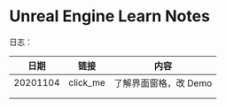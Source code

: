 # Unreal Engine Learn Notes



日志：

| 日期     | 链接     | 内容                  |
| -------- | -------- | --------------------- |
| 20201104 | click_me | 了解界面窗格，改 Demo |
|          |          |                       |
|          |          |                       |


